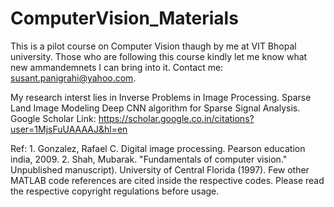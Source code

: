 # ComputerVision_Materials
This is a pilot course on Computer Vision thaugh by me at VIT Bhopal university.
Those who are following this course kindly let me know what new ammandemnets I can bring into it.
Contact me: susant.panigrahi@yahoo.com.

My research interst lies in Inverse Problems in Image Processing.
Sparse Land Image Modeling
Deep CNN algorithm for Sparse Signal Analysis.
Google Scholar Link: https://scholar.google.co.in/citations?user=1MjsFuUAAAAJ&hl=en

Ref: 1. Gonzalez, Rafael C. Digital image processing. Pearson education india, 2009.
     2. Shah, Mubarak. "Fundamentals of computer vision." Unpublished manuscript). University of Central Florida (1997).
     Few other MATLAB code references are cited inside the respective codes. Please read the respective copyright regulations before usage.
